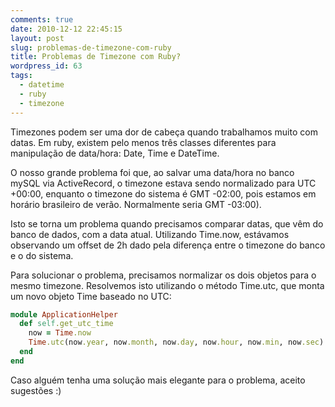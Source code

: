```yaml
---
comments: true
date: 2010-12-12 22:45:15
layout: post
slug: problemas-de-timezone-com-ruby
title: Problemas de Timezone com Ruby?
wordpress_id: 63
tags:
  - datetime
  - ruby
  - timezone
---
```


Timezones podem ser uma dor de cabeça quando trabalhamos muito com datas. Em ruby, existem pelo menos três classes diferentes para manipulação de data/hora: Date, Time e DateTime.

O nosso grande problema foi que, ao salvar uma data/hora no banco mySQL via ActiveRecord, o timezone estava sendo normalizado para UTC +00:00, enquanto o timezone do sistema é GMT -02:00, pois estamos em horário brasileiro de verão. Normalmente seria GMT -03:00).

Isto se torna um problema quando precisamos comparar datas, que vêm do banco de dados, com a data atual. Utilizando Time.now, estávamos observando um offset de 2h dado pela diferença entre o timezone do banco e o do sistema.

Para solucionar o problema, precisamos normalizar os dois objetos para o mesmo timezone. Resolvemos isto utilizando o método Time.utc, que monta um novo objeto Time baseado no UTC:

```ruby
module ApplicationHelper
  def self.get_utc_time
    now = Time.now
    Time.utc(now.year, now.month, now.day, now.hour, now.min, now.sec)
  end
end
```

Caso alguém tenha uma solução mais elegante para o problema, aceito sugestões :)

